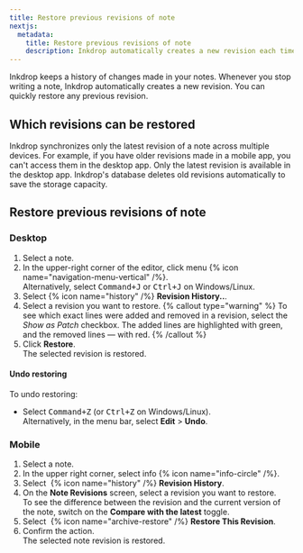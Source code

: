 ```yaml
---
title: Restore previous revisions of note
nextjs:
  metadata:
    title: Restore previous revisions of note
    description: Inkdrop automatically creates a new revision each time you stop writing a note, allowing you to quickly restore any previous version with ease
---
```


Inkdrop keeps a history of changes made in your notes. Whenever you stop writing a note, Inkdrop automatically creates a new revision. You can quickly restore any previous revision.

## Which revisions can be restored

Inkdrop synchronizes only the latest revision of a note across multiple devices. For example, if you have older revisions made in a mobile app, you can't access them in the desktop app. Only the latest revision is available in the desktop app. Inkdrop's database deletes old revisions automatically to save the storage capacity.

## Restore previous revisions of note

### Desktop

1. Select a note.
2. In the upper-right corner of the editor, click menu {% icon name="navigation-menu-vertical" /%}.  
   Alternatively, select <kbd>Command+J</kbd> or <kbd>Ctrl+J</kbd> on Windows/Linux.
3. Select {% icon name="history" /%} **Revision History..**.
4. Select a revision you want to restore.
   {% callout type="warning" %}
   To see which exact lines were added and removed in a revision, select the _Show as Patch_ checkbox. The added lines are highlighted with green, and the removed lines — with red.
   {% /callout %}
5. Click **Restore**.  
   The selected revision is restored.

#### Undo restoring

To undo restoring:

- Select <kbd>Command+Z</kbd> (or <kbd>Ctrl+Z</kbd> on Windows/Linux).  
  Alternatively, in the menu bar, select **Edit** > **Undo**.

### Mobile

1. Select a note.
2. In the upper right corner, select info {% icon name="info-circle" /%}.
3. Select &nbsp;{% icon name="history" /%} **Revision History**.
4. On the **Note Revisions** screen, select a revision you want to restore.
   <div class="ui info message">
      To see the difference between the revision and the current version of the note, switch on the <b>Compare with the latest</b> toggle.
   </div>
5. Select &nbsp;{% icon name="archive-restore" /%} **Restore This Revision**.
6. Confirm the action.  
   The selected note revision is restored.
